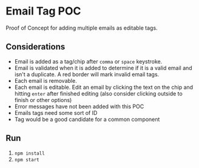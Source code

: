 # Email Tag POC

Proof of Concept for adding multiple emails as editable tags.

## Considerations

- Email is added as a tag/chip after `comma` or `space` keystroke.
- Email is validated when it is added to determine if it is a valid email and isn't a duplicate. A red border will mark invalid email tags.
- Each email is removable.
- Each email is editable. Edit an email by clicking the text on the chip and hitting `enter` after finished editing (also consider clicking outside to finish or other options)
- Error messages have not been added with this POC
- Emails tags need some sort of ID
- Tag would be a good candidate for a common component

## Run

1. `npm install`
2. `npm start`

